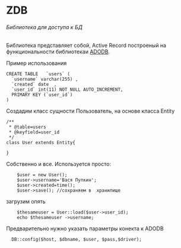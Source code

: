 # ZDB

###### Библиотека  для  доступа   к БД

Библиотека  представляет  собой, Active Record построеный 
на  функциональности  библиотекаи [ADODB](http://adodb.org/dokuwiki/doku.php).

Пример использования

    CREATE TABLE   `users` (
      `username` varchar(255) ,
      `created` date  ,
      `user_id` int(11) NOT NULL AUTO_INCREMENT,
      PRIMARY KEY (`user_id`)
    )
    
Создадим класс сущности Пользователь, на основе класса Entity

    /**
     * @table=users
     * @keyfield=user_id
     */
    class User extends Entity{
    
    }
Собственно и все.
Используется просто:

        $user = new User();
        $user->username='Вася Пупкин';
        $user->created=time();
        $user->save(); //сохраняем в  хранилище
 
 загрузим  опять
 
        $thesameuser = User::load($user->user_id);
        echo $thesameuser ->username;

Предварительно  нужно  указать параметры  конекта к ADODB

      DB::config($host, $dbname, $user, $pass,$driver);

